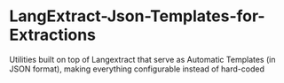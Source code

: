 # LangExtract-Json-Templates-for-Extractions

Utilities built on top of Langextract that serve as Automatic Templates (in JSON format), making everything configurable instead of hard-coded


